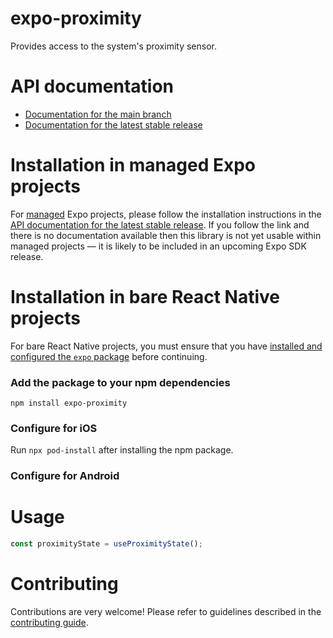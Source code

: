 # expo-proximity

Provides access to the system's proximity sensor.

# API documentation

- [Documentation for the main branch](https://github.com/expo/expo/blob/main/docs/pages/versions/unversioned/sdk/proximity.md)
- [Documentation for the latest stable release](https://docs.expo.dev/versions/latest/sdk/proximity/)

# Installation in managed Expo projects

For [managed](https://docs.expo.dev/archive/managed-vs-bare/) Expo projects, please follow the installation instructions in the [API documentation for the latest stable release](#api-documentation). If you follow the link and there is no documentation available then this library is not yet usable within managed projects &mdash; it is likely to be included in an upcoming Expo SDK release.

# Installation in bare React Native projects

For bare React Native projects, you must ensure that you have [installed and configured the `expo` package](https://docs.expo.dev/bare/installing-expo-modules/) before continuing.

### Add the package to your npm dependencies

```
npm install expo-proximity
```

### Configure for iOS

Run `npx pod-install` after installing the npm package.


### Configure for Android

# Usage

```ts
const proximityState = useProximityState();
```

# Contributing

Contributions are very welcome! Please refer to guidelines described in the [contributing guide]( https://github.com/expo/expo#contributing).
